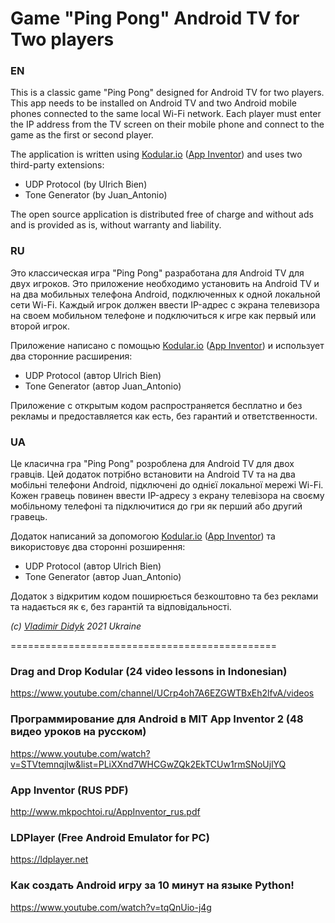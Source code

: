 # Game "Ping Pong" Android TV for Two players

### EN
This is a classic game "Ping Pong" designed for Android TV for two players. This app needs to be installed on Android TV and two Android mobile phones connected to the same local Wi-Fi network. Each player must enter the IP address from the TV screen on their mobile phone and connect to the game as the first or second player.

The application is written using [Kodular.io](https://kodular.io) ([App Inventor](https://appinventor.mit.edu)) and uses two third-party extensions:

 - UDP Protocol (by Ulrich Bien)
 - Tone Generator (by Juan_Antonio)

The open source application is distributed free of charge and without ads and is provided as is, without warranty and liability.

### RU
Это классическая игра "Ping Pong" разработана для Android TV для двух игроков. Это приложение необходимо установить на Android TV и на два мобильных телефона Android, подключенных к одной локальной сети Wi-Fi. Каждый игрок должен ввести IP-адрес с экрана телевизора на своем мобильном телефоне и подключиться к игре как первый или второй игрок.

Приложение написано с помощью [Kodular.io](https://kodular.io) ([App Inventor](https://appinventor.mit.edu)) и использует два сторонние расширения:

 - UDP Protocol (автор Ulrich Bien)
 - Tone Generator (автор Juan_Antonio)

Приложение с открытым кодом распространяется бесплатно и без рекламы и предоставляется как есть, без гарантий и ответственности.

### UA
Це класична гра "Ping Pong" розроблена для Android TV для двох гравців. Цей додаток потрібно встановити на Android TV та на два мобільні телефони Android, підключені до однієї локальної мережі Wi-Fi. Кожен гравець повинен ввести IP-адресу з екрану телевізора на своєму мобільному телефоні та підключитися до гри як перший або другий гравець.

Додаток написаний за допомогою [Kodular.io](https://kodular.io) ([App Inventor](https://appinventor.mit.edu)) та використовує два сторонні розширення:

 - UDP Protocol (автор Ulrich Bien)
 - Tone Generator (автор Juan_Antonio)
 
Додаток з відкритим кодом поширюється безкоштовно та без реклами та надається як є, без гарантій та відповідальності.

*(с) [Vladimir Didyk](https://www.facebook.com/avedidyk) 2021 Ukraine*

==============================================

### Drag and Drop Kodular (24 video lessons in Indonesian)
https://www.youtube.com/channel/UCrp4oh7A6EZGWTBxEh2lfvA/videos

### Программирование для Android в MIT App Inventor 2 (48 видео уроков на русском)
https://www.youtube.com/watch?v=STVtemnqjlw&list=PLiXXnd7WHCGwZQk2EkTCUw1rmSNoUjlYQ

### App Inventor (RUS PDF)
http://www.mkpochtoi.ru/AppInventor_rus.pdf

### LDPlayer (Free Android Emulator for PC)
https://ldplayer.net

### Как создать Android игру за 10 минут на языке Python!
https://www.youtube.com/watch?v=tqQnUio-j4g
